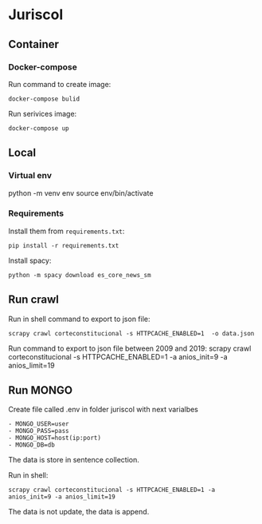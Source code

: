 # Juriscol 

## Container

### Docker-compose

Run command to create image:

    docker-compose bulid

Run serivices image:

    docker-compose up

## Local

### Virtual env

python -m venv env
source env/bin/activate

### Requirements

Install them from `requirements.txt`:

    pip install -r requirements.txt

Install spacy:
    
    python -m spacy download es_core_news_sm

## Run crawl 
Run in shell command to export to json file:
    
    scrapy crawl corteconstitucional -s HTTPCACHE_ENABLED=1  -o data.json

Run command to export to json file between 2009 and 2019:
    scrapy crawl corteconstitucional -s HTTPCACHE_ENABLED=1 -a anios_init=9 -a anios_limit=19

## Run MONGO
Create file called .env in folder juriscol with next varialbes

    - MONGO_USER=user
    - MONGO_PASS=pass
    - MONGO_HOST=host(ip:port)
    - MONGO_DB=db

The data is store in sentence collection.

Run in shell:

    scrapy crawl corteconstitucional -s HTTPCACHE_ENABLED=1 -a anios_init=9 -a anios_limit=19

The data is not update, the data is append.